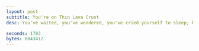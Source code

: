 ```yaml
---
layout: post
subtitle: You're on Thin Lava Crust
desc: You've waited, you've wondered, you've cried yourself to sleep; but wait no longer! The Weekly Once-a-Week is back after 9 bleak and desparate months. No longer must you face another day alone, John and Jason return to battle the sour smell of boredom. Tread lightly my friends, you're on thin lava crust.

seconds: 1703
bytes: 6843412
---
```


